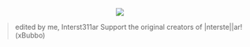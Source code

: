 <div align="center">
    <img src="https://raw.githubusercontent.com/Interst311ar/Interst311ar/main/.github/branding/in.png">
</div>

> edited by me, Interst3​11ar
> Support the original creators of |nterste||ar! (xBubbo)
